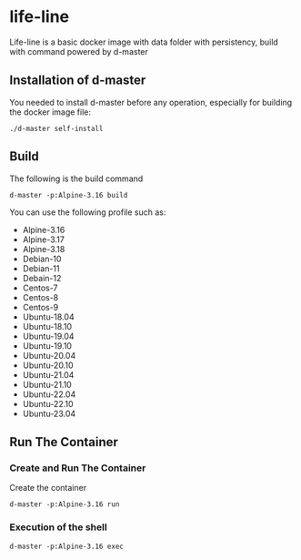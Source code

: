 # life-line
Life-line is a basic docker image with data folder with persistency, build with command powered by d-master

## Installation of d-master

You needed to install d-master before any operation, especially for building the docker image file:
```
./d-master self-install
```

## Build

The following is the build command

```Shell
d-master -p:Alpine-3.16 build
```

You can use the following profile such as:
 * Alpine-3.16
 * Alpine-3.17
 * Alpine-3.18
 * Debian-10
 * Debian-11
 * Debain-12
 * Centos-7
 * Centos-8
 * Centos-9
 * Ubuntu-18.04
 * Ubuntu-18.10
 * Ubuntu-19.04
 * Ubuntu-19.10
 * Ubuntu-20.04
 * Ubuntu-20.10
 * Ubuntu-21.04
 * Ubuntu-21.10
 * Ubuntu-22.04
 * Ubuntu-22.10
 * Ubuntu-23.04

## Run The Container

### Create and Run The Container
Create the container
```Shell
d-master -p:Alpine-3.16 run
```


### Execution of the shell
```
d-master -p:Alpine-3.16 exec
```

